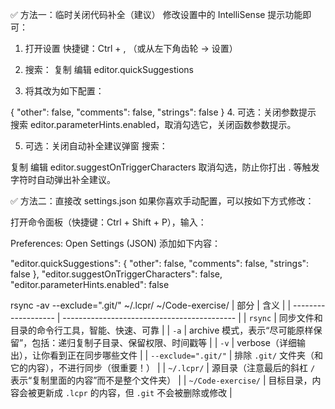✅ 方法一：临时关闭代码补全（建议）
修改设置中的 IntelliSense 提示功能即可：

1. 打开设置
快捷键：Ctrl + , （或从左下角齿轮 → 设置）

2. 搜索：
复制
编辑
editor.quickSuggestions
3. 将其改为如下配置：

{
  "other": false,
  "comments": false,
  "strings": false
}
4. 可选：关闭参数提示
搜索 editor.parameterHints.enabled，取消勾选它，关闭函数参数提示。

5. 可选：关闭自动补全建议弹窗
搜索：

复制
编辑
editor.suggestOnTriggerCharacters
取消勾选，防止你打出 . 等触发字符时自动弹出补全建议。

✅ 方法二：直接改 settings.json
如果你喜欢手动配置，可以按如下方式修改：

打开命令面板（快捷键：Ctrl + Shift + P），输入：

Preferences: Open Settings (JSON)
添加如下内容：

"editor.quickSuggestions": {
  "other": false,
  "comments": false,
  "strings": false
},
"editor.suggestOnTriggerCharacters": false,
"editor.parameterHints.enabled": false



rsync -av --exclude=".git/" ~/.lcpr/ ~/Code-exercise/
| 部分                  | 含义                                          |
| ------------------- | ------------------------------------------- |
| `rsync`             | 同步文件和目录的命令行工具，智能、快速、可靠                      |
| `-a`                | archive 模式，表示“尽可能原样保留”，包括：递归复制子目录、保留权限、时间戳等 |
| `-v`                | verbose（详细输出），让你看到正在同步哪些文件                  |
| `--exclude=".git/"` | 排除 `.git/` 文件夹（和它的内容），不进行同步（很重要！）           |
| `~/.lcpr/`          | 源目录（注意最后的斜杠 `/` 表示“复制里面的内容”而不是整个文件夹）        |
| `~/Code-exercise/`  | 目标目录，内容会被更新成 `.lcpr` 的内容，但 `.git` 不会被删除或修改  |
